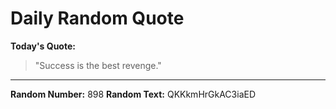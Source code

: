 # Daily Random Quote

**Today's Quote:**
> "Success is the best revenge."

---

**Random Number:** 898
**Random Text:** QKKkmHrGkAC3iaED
